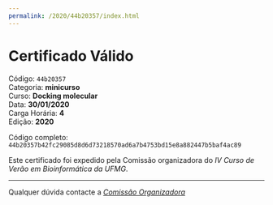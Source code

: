 ```yaml
---
permalink: /2020/44b20357/index.html
---
```


# Certificado Válido

Código: `44b20357`<br>
Categoria: **minicurso**<br>
Curso: **Docking molecular**<br>
Data: **30/01/2020**<br>
Carga Horária: **4**<br>
Edição: **2020**<br>


Código completo: `44b20357b42fc29085d8d6d73218570ad6a7b4753bd15e8a882447b5baf4ac89`


Este certificado foi expedido pela Comissão organizadora do *IV Curso de Verão em Bioinformática da UFMG*.

----

Qualquer dúvida contacte a [_Comissão Organizadora_](<mailto:cursobioinfoufmg@gmail.com$subject=[Certificados]>)

